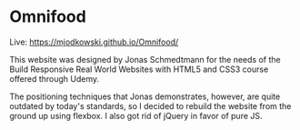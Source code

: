 # Omnifood

Live: https://mjodkowski.github.io/Omnifood/

This website was designed by Jonas Schmedtmann for the needs of the Build Responsive Real World Websites with HTML5 and CSS3 course offered through Udemy.

The positioning techniques that Jonas demonstrates, however, are quite outdated by today's standards, so I decided to rebuild the website from the ground up using flexbox. I also got rid of jQuery in favor of pure JS.
